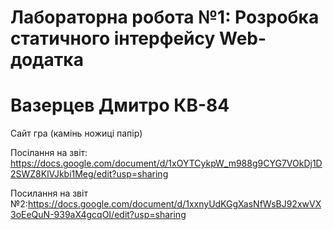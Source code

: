 # Лабораторна робота №1: Розробка статичного інтерфейсу Web-додатка

# Вазерцев Дмитро КВ-84

Сайт гра (камінь ножиці папір)

Посілання на звіт: https://docs.google.com/document/d/1xOYTCykpW_m988g9CYG7VOkDj1D2SWZ8KlVJkbi1Meg/edit?usp=sharing

Посилання на звіт №2:https://docs.google.com/document/d/1xxnyUdKGgXasNfWsBJ92xwVX3oEeQuN-939aX4gcqOI/edit?usp=sharing
